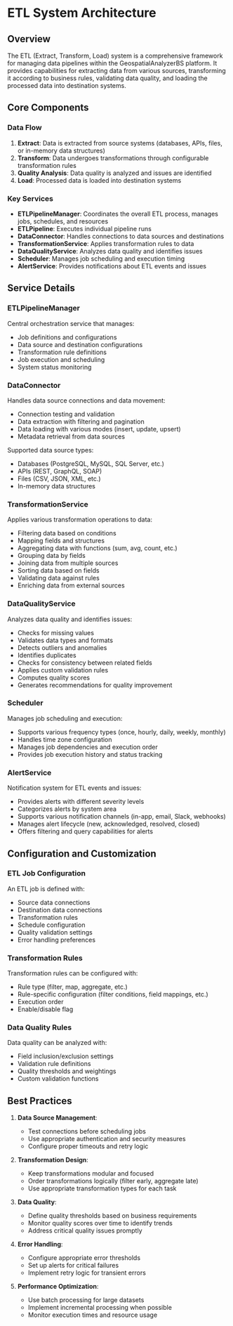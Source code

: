 # ETL System Architecture

## Overview

The ETL (Extract, Transform, Load) system is a comprehensive framework for managing data pipelines within the GeospatialAnalyzerBS platform. It provides capabilities for extracting data from various sources, transforming it according to business rules, validating data quality, and loading the processed data into destination systems.

## Core Components

### Data Flow

1. **Extract**: Data is extracted from source systems (databases, APIs, files, or in-memory data structures)
2. **Transform**: Data undergoes transformations through configurable transformation rules
3. **Quality Analysis**: Data quality is analyzed and issues are identified
4. **Load**: Processed data is loaded into destination systems

### Key Services

- **ETLPipelineManager**: Coordinates the overall ETL process, manages jobs, schedules, and resources
- **ETLPipeline**: Executes individual pipeline runs
- **DataConnector**: Handles connections to data sources and destinations
- **TransformationService**: Applies transformation rules to data
- **DataQualityService**: Analyzes data quality and identifies issues
- **Scheduler**: Manages job scheduling and execution timing
- **AlertService**: Provides notifications about ETL events and issues

## Service Details

### ETLPipelineManager

Central orchestration service that manages:
- Job definitions and configurations
- Data source and destination configurations 
- Transformation rule definitions
- Job execution and scheduling
- System status monitoring

### DataConnector

Handles data source connections and data movement:
- Connection testing and validation
- Data extraction with filtering and pagination
- Data loading with various modes (insert, update, upsert)
- Metadata retrieval from data sources

Supported data source types:
- Databases (PostgreSQL, MySQL, SQL Server, etc.)
- APIs (REST, GraphQL, SOAP)
- Files (CSV, JSON, XML, etc.)
- In-memory data structures

### TransformationService

Applies various transformation operations to data:
- Filtering data based on conditions
- Mapping fields and structures
- Aggregating data with functions (sum, avg, count, etc.)
- Grouping data by fields
- Joining data from multiple sources
- Sorting data based on fields
- Validating data against rules
- Enriching data from external sources

### DataQualityService

Analyzes data quality and identifies issues:
- Checks for missing values
- Validates data types and formats
- Detects outliers and anomalies
- Identifies duplicates
- Checks for consistency between related fields
- Applies custom validation rules
- Computes quality scores
- Generates recommendations for quality improvement

### Scheduler

Manages job scheduling and execution:
- Supports various frequency types (once, hourly, daily, weekly, monthly)
- Handles time zone configuration
- Manages job dependencies and execution order
- Provides job execution history and status tracking

### AlertService

Notification system for ETL events and issues:
- Provides alerts with different severity levels
- Categorizes alerts by system area
- Supports various notification channels (in-app, email, Slack, webhooks)
- Manages alert lifecycle (new, acknowledged, resolved, closed)
- Offers filtering and query capabilities for alerts

## Configuration and Customization

### ETL Job Configuration

An ETL job is defined with:
- Source data connections
- Destination data connections
- Transformation rules
- Schedule configuration
- Quality validation settings
- Error handling preferences

### Transformation Rules

Transformation rules can be configured with:
- Rule type (filter, map, aggregate, etc.)
- Rule-specific configuration (filter conditions, field mappings, etc.)
- Execution order
- Enable/disable flag

### Data Quality Rules

Data quality can be analyzed with:
- Field inclusion/exclusion settings
- Validation rule definitions
- Quality thresholds and weightings
- Custom validation functions

## Best Practices

1. **Data Source Management**:
   - Test connections before scheduling jobs
   - Use appropriate authentication and security measures
   - Configure proper timeouts and retry logic

2. **Transformation Design**:
   - Keep transformations modular and focused
   - Order transformations logically (filter early, aggregate late)
   - Use appropriate transformation types for each task

3. **Data Quality**:
   - Define quality thresholds based on business requirements
   - Monitor quality scores over time to identify trends
   - Address critical quality issues promptly

4. **Error Handling**:
   - Configure appropriate error thresholds
   - Set up alerts for critical failures
   - Implement retry logic for transient errors

5. **Performance Optimization**:
   - Use batch processing for large datasets
   - Implement incremental processing when possible
   - Monitor execution times and resource usage